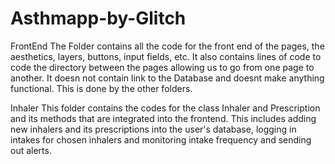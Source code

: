 # Asthmapp-by-Glitch
FrontEnd 
The Folder contains all the code for the front end of the pages, the aesthetics, layers, buttons, input fields, etc.
It also contains lines of code to code the directory between the pages allowing us to go from one page to another.
It doesn not contain link to the Database and doesnt make anything functional. This is done by the other folders.

Inhaler
This folder contains the codes for the class Inhaler and Prescription and its methods that are integrated into the frontend.
This includes adding new inhalers and its prescriptions into the user's database, logging in intakes for chosen inhalers and monitoring 
intake frequency and sending out alerts.
